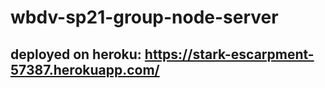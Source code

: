 # wbdv-sp21-group-node-server

## deployed on heroku: https://stark-escarpment-57387.herokuapp.com/


